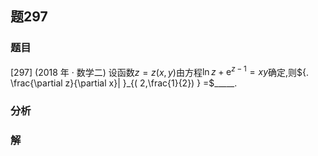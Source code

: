 ## 题297
### 题目
[297] (2018 年 · 数学二) 设函数$z = z( {x, y})$由方程$\ln z + {\mathrm{e}}^{z - 1} = {xy}$确定,则${. \frac{\partial z}{\partial x}| }_{( 2,\frac{1}{2}) } =$_____. 
### 分析

### 解